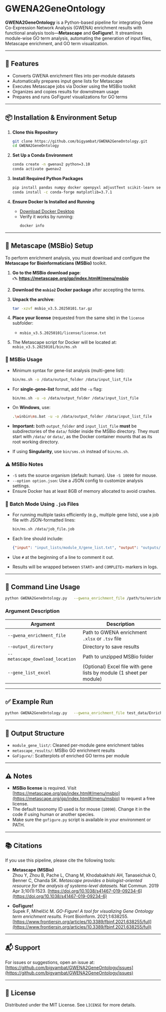 # GWENA2GeneOntology

**GWENA2GeneOntology** is a Python-based pipeline for integrating Gene Co-Expression Network Analysis (GWENA) enrichment results with functional analysis tools—**Metascape** and **GoFigure!**. It streamlines module-wise GO term analysis, automating the generation of input files, Metascape enrichment, and GO term visualization.

---

## 🔧 Features

- Converts GWENA enrichment files into per-module datasets
- Automatically prepares input gene lists for Metascape
- Executes Metascape jobs via Docker using the MSBio toolkit
- Organizes and copies results for downstream usage
- Prepares and runs GoFigure! visualizations for GO terms

---

## 📦 Installation & Environment Setup

1. **Clone this Repository**

   ```bash
   git clone https://github.com/bigyambat/GWENA2GeneOntology.git
   cd GWENA2GeneOntology
   ```

2. **Set Up a Conda Environment**

   ```bash
   conda create -n gwenav2 python=3.10
   conda activate gwenav2
   ```

3. **Install Required Python Packages**

   ```bash
   pip install pandas numpy docker openpyxl adjustText scikit-learn seaborn
   conda install -c conda-forge matplotlib=3.7.1
   ```

4. **Ensure Docker Is Installed and Running**

   - [Download Docker Desktop](https://www.docker.com/products/docker-desktop)
   - Verify it works by running:
     ```bash
     docker info
     ```

---

## 🧬 Metascape (MSBio) Setup

To perform enrichment analysis, you must download and configure the **Metascape for Bioinformaticians (MSBio)** toolkit.

1. **Go to the MSBio download page**:  
   🖎 **https://metascape.org/gp/index.html#/menu/msbio**

2. **Download the `msbio2` Docker package** after accepting the terms.

3. **Unpack the archive**:
   ```bash
   tar -xzvf msbio_v3.5.20250101.tar.gz
   ```

4. **Place your license** (requested from the same site) in the `license` subfolder:
   - `msbio_v3.5.20250101/license/license.txt`

5. The Metascape script for Docker will be located at:  
   `msbio_v3.5.20250101/bin/ms.sh`

### 🔹 MSBio Usage

- Minimum syntax for gene-list analysis (multi-gene list):

  ```bash
  bin/ms.sh -o /data/output_folder /data/input_list_file
  ```

- For **single-gene-list** format, add the `-u` flag:

  ```bash
  bin/ms.sh -u -o /data/output_folder /data/input_list_file
  ```

- On **Windows**, use:

  ```bash
  .\winbin\ms.bat -u -o /data/output_folder /data/input_list_file
  ```

- **Important:** both `output_folder` and `input_list_file` **must** be subdirectories of the `data/` folder inside the MSBio directory. They must start with `/data/` or `data/`, as the Docker container mounts that as its root working directory.

- If using **Singularity**, use `bin/sms.sh` instead of `bin/ms.sh`.

### ⚠️ MSBio Notes

- `-S` sets the source organism (default: human). Use `-S 10090` for mouse.
- `--option option.json`: Use a JSON config to customize analysis settings.
- Ensure Docker has at least 8GB of memory allocated to avoid crashes.

### 🔹 Batch Mode Using `.job` Files

- For running multiple tasks efficiently (e.g., multiple gene lists), use a job file with JSON-formatted lines:

  ```bash
  bin/ms.sh /data/job_file.job
  ```

- Each line should include:
  ```json
  {"input": "input_lists/module_X/gene_list.txt", "output": "outputs/module_X", "single": true, "taxon": 10090}
  ```

- Use `#` at the beginning of a line to comment it out.
- Results will be wrapped between `START>` and `COMPLETE>` markers in logs.

---

## 🚀 Command Line Usage

```bash
python GWENA2GeneOntology.py   --gwena_enrichment_file /path/to/enrichment_file.xlsx   --output_directory /path/to/output_dir   --metascape_download_location /path/to/msbio_directory   --gene_list_excel /path/to/module_gene_list.xlsx
```

### Argument Description

| Argument | Description |
|----------|-------------|
| `--gwena_enrichment_file` | Path to GWENA enrichment `.xlsx` or `.tsv` file |
| `--output_directory` | Directory to save results |
| `--metascape_download_location` | Path to unzipped MSBio folder |
| `--gene_list_excel` | (Optional) Excel file with gene lists by module (1 sheet per module) |

---

## ✅ Example Run

```bash
python GWENA2GeneOntology.py   --gwena_enrichment_file test_data/Enrichment_Complete.xlsx   --output_directory test_data/output_directory   --metascape_download_location msbio_v3.5.20250101   --gene_list_excel test_data/Module_Genes_Post_Filtering.xlsx
```

---

## 📁 Output Structure

- `module_gene_list/`: Cleaned per-module gene enrichment tables
- `metascape_results/`: MSBio GO enrichment results
- `GoFigure/`: Scatterplots of enriched GO terms per module

---

## ⚠️ Notes

- **MSBio license** is required. Visit [https://metascape.org/gp/index.html#/menu/msbio](https://metascape.org/gp/index.html#/menu/msbio) to request a free license.
- The default taxonomy ID used is for mouse (`10090`). Change it in the code if using human or another species.
- Make sure the `gofigure.py` script is available in your environment or PATH.

---

## 📚 Citations

If you use this pipeline, please cite the following tools:

- **Metascape (MSBio)**  
Zhou Y, Zhou B, Pache L, Chang M, Khodabakhshi AH, Tanaseichuk O, Benner C, Chanda SK. _Metascape provides a biologist-oriented resource for the analysis of systems-level datasets._ Nat Commun. 2019 Apr 3;10(1):1523. [https://doi.org/10.1038/s41467-019-09234-6](https://doi.org/10.1038/s41467-019-09234-6)

- **GoFigure!**  
Supek F, Mihelčić M. _GO-Figure! A tool for visualizing Gene Ontology term enrichment results._ Front Bioinform. 2021;1:638255. [https://www.frontiersin.org/articles/10.3389/fbinf.2021.638255/full](https://www.frontiersin.org/articles/10.3389/fbinf.2021.638255/full)

---

## 📬 Support

For issues or suggestions, open an issue at:  
[https://github.com/bigyambat/GWENA2GeneOntology/issues](https://github.com/bigyambat/GWENA2GeneOntology/issues)

---

## 📄 License

Distributed under the MIT License. See `LICENSE` for more details.
